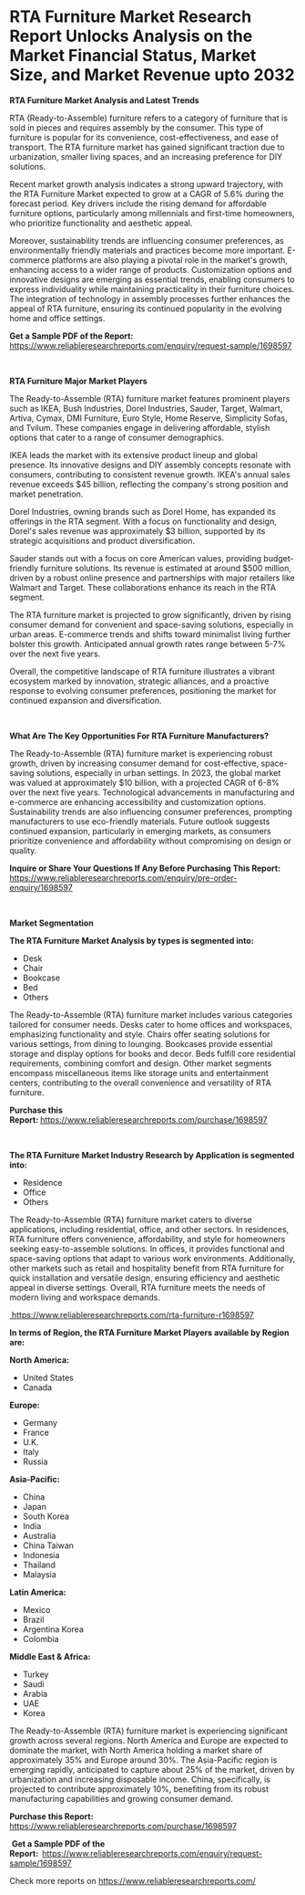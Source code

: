 <p><h1>RTA Furniture Market Research Report Unlocks Analysis on the Market Financial Status, Market Size, and Market Revenue upto 2032</h1></p><p><strong>RTA Furniture Market Analysis and Latest Trends</strong></p>
<p><p>RTA (Ready-to-Assemble) furniture refers to a category of furniture that is sold in pieces and requires assembly by the consumer. This type of furniture is popular for its convenience, cost-effectiveness, and ease of transport. The RTA furniture market has gained significant traction due to urbanization, smaller living spaces, and an increasing preference for DIY solutions. </p><p>Recent market growth analysis indicates a strong upward trajectory, with the RTA Furniture Market expected to grow at a CAGR of 5.6% during the forecast period. Key drivers include the rising demand for affordable furniture options, particularly among millennials and first-time homeowners, who prioritize functionality and aesthetic appeal. </p><p>Moreover, sustainability trends are influencing consumer preferences, as environmentally friendly materials and practices become more important. E-commerce platforms are also playing a pivotal role in the market's growth, enhancing access to a wider range of products. Customization options and innovative designs are emerging as essential trends, enabling consumers to express individuality while maintaining practicality in their furniture choices. The integration of technology in assembly processes further enhances the appeal of RTA furniture, ensuring its continued popularity in the evolving home and office settings.</p></p>
<p><strong>Get a Sample PDF of the Report:&nbsp;</strong> <a href="https://www.reliableresearchreports.com/enquiry/request-sample/1698597?utm_campaign=3319&utm_medium=2&utm_source=Github&utm_content=ia&utm_term=04042025&utm_id=rta-furniture">https://www.reliableresearchreports.com/enquiry/request-sample/1698597</a></p>
<p>&nbsp;</p>
<p><strong>RTA Furniture Major Market Players</strong></p>
<p><p>The Ready-to-Assemble (RTA) furniture market features prominent players such as IKEA, Bush Industries, Dorel Industries, Sauder, Target, Walmart, Artiva, Cymax, DMI Furniture, Euro Style, Home Reserve, Simplicity Sofas, and Tvilum. These companies engage in delivering affordable, stylish options that cater to a range of consumer demographics.</p><p>IKEA leads the market with its extensive product lineup and global presence. Its innovative designs and DIY assembly concepts resonate with consumers, contributing to consistent revenue growth. IKEA's annual sales revenue exceeds $45 billion, reflecting the company's strong position and market penetration.</p><p>Dorel Industries, owning brands such as Dorel Home, has expanded its offerings in the RTA segment. With a focus on functionality and design, Dorel's sales revenue was approximately $3 billion, supported by its strategic acquisitions and product diversification.</p><p>Sauder stands out with a focus on core American values, providing budget-friendly furniture solutions. Its revenue is estimated at around $500 million, driven by a robust online presence and partnerships with major retailers like Walmart and Target. These collaborations enhance its reach in the RTA segment.</p><p>The RTA furniture market is projected to grow significantly, driven by rising consumer demand for convenient and space-saving solutions, especially in urban areas. E-commerce trends and shifts toward minimalist living further bolster this growth. Anticipated annual growth rates range between 5-7% over the next five years.</p><p>Overall, the competitive landscape of RTA furniture illustrates a vibrant ecosystem marked by innovation, strategic alliances, and a proactive response to evolving consumer preferences, positioning the market for continued expansion and diversification.</p></p>
<p>&nbsp;</p>
<p><strong>What Are The Key Opportunities For RTA Furniture Manufacturers?</strong></p>
<p><p>The Ready-to-Assemble (RTA) furniture market is experiencing robust growth, driven by increasing consumer demand for cost-effective, space-saving solutions, especially in urban settings. In 2023, the global market was valued at approximately $10 billion, with a projected CAGR of 6-8% over the next five years. Technological advancements in manufacturing and e-commerce are enhancing accessibility and customization options. Sustainability trends are also influencing consumer preferences, prompting manufacturers to use eco-friendly materials. Future outlook suggests continued expansion, particularly in emerging markets, as consumers prioritize convenience and affordability without compromising on design or quality.</p></p>
<p><strong>Inquire or Share Your Questions If Any Before Purchasing This Report:</strong> <a href="https://www.reliableresearchreports.com/enquiry/pre-order-enquiry/1698597?utm_campaign=3319&utm_medium=2&utm_source=Github&utm_content=ia&utm_term=04042025&utm_id=rta-furniture">https://www.reliableresearchreports.com/enquiry/pre-order-enquiry/1698597</a></p>
<p>&nbsp;</p>
<p><strong>Market Segmentation</strong></p>
<p><strong>The RTA Furniture Market Analysis by types is segmented into:</strong></p>
<p><ul><li>Desk</li><li>Chair</li><li>Bookcase</li><li>Bed</li><li>Others</li></ul></p>
<p><p>The Ready-to-Assemble (RTA) furniture market includes various categories tailored for consumer needs. Desks cater to home offices and workspaces, emphasizing functionality and style. Chairs offer seating solutions for various settings, from dining to lounging. Bookcases provide essential storage and display options for books and decor. Beds fulfill core residential requirements, combining comfort and design. Other market segments encompass miscellaneous items like storage units and entertainment centers, contributing to the overall convenience and versatility of RTA furniture.</p></p>
<p><strong>Purchase this Report:&nbsp;</strong><a href="https://www.reliableresearchreports.com/purchase/1698597?utm_campaign=3319&utm_medium=2&utm_source=Github&utm_content=ia&utm_term=04042025&utm_id=rta-furniture">https://www.reliableresearchreports.com/purchase/1698597</a></p>
<p>&nbsp;</p>
<p><strong>The RTA Furniture Market Industry Research by Application is segmented into:</strong></p>
<p><ul><li>Residence</li><li>Office</li><li>Others</li></ul></p>
<p><p>The Ready-to-Assemble (RTA) furniture market caters to diverse applications, including residential, office, and other sectors. In residences, RTA furniture offers convenience, affordability, and style for homeowners seeking easy-to-assemble solutions. In offices, it provides functional and space-saving options that adapt to various work environments. Additionally, other markets such as retail and hospitality benefit from RTA furniture for quick installation and versatile design, ensuring efficiency and aesthetic appeal in diverse settings. Overall, RTA furniture meets the needs of modern living and workspace demands.</p></p>
<p><a href="https://www.reliableresearchreports.com/rta-furniture-r1698597?utm_campaign=3319&utm_medium=2&utm_source=Github&utm_content=ia&utm_term=04042025&utm_id=rta-furniture">&nbsp;https://www.reliableresearchreports.com/rta-furniture-r1698597</a></p>
<p><strong>In terms of Region, the RTA Furniture Market Players available by Region are:</strong></p>
<p>
    <p> <strong> North America: </strong>
        <ul>
            <li>United States</li>
            <li>Canada</li>
        </ul>
        </p> 
    <p> <strong> Europe: </strong>
        <ul>
            <li>Germany</li>
            <li>France</li>
            <li>U.K.</li>
            <li>Italy</li>
            <li>Russia</li>
        </ul>
        </p> 
    <p> <strong> Asia-Pacific: </strong>
        <ul>
            <li>China</li>
            <li>Japan</li>
            <li>South Korea</li>
            <li>India</li>
            <li>Australia</li>
            <li>China Taiwan</li>
            <li>Indonesia</li>
            <li>Thailand</li>
            <li>Malaysia</li>
        </ul>
        </p> 
    <p> <strong> Latin America: </strong>
        <ul>
            <li>Mexico</li>
            <li>Brazil</li>
            <li>Argentina Korea</li>
            <li>Colombia</li>
        </ul>
        </p> 
    <p> <strong> Middle East & Africa: </strong>
        <ul>
            <li>Turkey</li>
            <li>Saudi</li>
            <li>Arabia</li>
            <li>UAE</li>
            <li>Korea</li>
        </ul>
    </p>
    </p>
<p><p>The Ready-to-Assemble (RTA) furniture market is experiencing significant growth across several regions. North America and Europe are expected to dominate the market, with North America holding a market share of approximately 35% and Europe around 30%. The Asia-Pacific region is emerging rapidly, anticipated to capture about 25% of the market, driven by urbanization and increasing disposable income. China, specifically, is projected to contribute approximately 10%, benefiting from its robust manufacturing capabilities and growing consumer demand.</p></p>
<p><strong>Purchase this Report: </strong><a href="https://www.reliableresearchreports.com/purchase/1698597?utm_campaign=3319&utm_medium=2&utm_source=Github&utm_content=ia&utm_term=04042025&utm_id=rta-furniture">https://www.reliableresearchreports.com/purchase/1698597</a></p>
<p>&nbsp;<strong>Get a Sample PDF of the Report:&nbsp;&nbsp;</strong><a href="https://www.reliableresearchreports.com/enquiry/request-sample/1698597?utm_campaign=3319&utm_medium=2&utm_source=Github&utm_content=ia&utm_term=04042025&utm_id=rta-furniture">https://www.reliableresearchreports.com/enquiry/request-sample/1698597</a></p>
<p><strong></strong></p>
<p>Check more reports on <a href="https://www.reliableresearchreports.com/?utm_campaign=3319&utm_medium=2&utm_source=Github&utm_content=ia&utm_term=04042025&utm_id=rta-furniture">https://www.reliableresearchreports.com/</a></p>